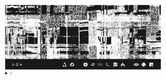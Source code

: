 <img src="./banner.png">
<details><summary> :: </summary>
<!--START_SECTION:waka-->

```
From: 09 August 2024 - To: 13 December 2024

Total Time: 798 hrs 48 mins

Python                     238 hrs 14 mins ///////------------------   27.90 %
PHP                        156 hrs 51 mins /////--------------------   18.37 %
Text                       57 hrs 36 mins  //-----------------------   06.75 %
Other                      55 hrs 4 mins   //-----------------------   06.45 %
```

<!--END_SECTION:waka-->
</details>
